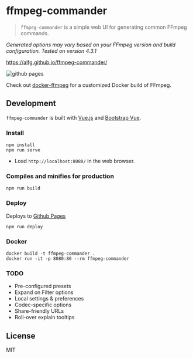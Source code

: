 # ffmpeg-commander
> `ffmpeg-commander` is a simple web UI for generating common FFmpeg commands.

*Generated options may vary based on your FFmpeg version and build configuration. Tested on version 4.3.1*

https://alfg.github.io/ffmpeg-commander/

![github pages](https://github.com/alfg/ffmpeg-commander/workflows/github%20pages/badge.svg)

Check out [docker-ffmpeg](https://github.com/alfg/docker-ffmpeg) for a customized Docker build of FFmpeg.

## Development
`ffmpeg-commander` is built with [Vue.js](https://vuejs.org) and [Bootstrap Vue](https://bootstrap-vue.org/).

### Install
```
npm install
npm run serve
```
* Load `http://localhost:8080/` in the web browser.

### Compiles and minifies for production
```
npm run build
```

### Deploy
Deploys to [Github Pages](https://pages.github.com/)
```
npm run deploy
```

### Docker
```
docker build -t ffmpeg-commander .
docker run -it -p 8080:80 --rm ffmpeg-commander
```

### TODO
* Pre-configured presets
* Expand on Filter options
* Local settings & preferences
* Codec-specific options
* Share-friendly URLs
* Roll-over explain tooltips

## License
MIT
